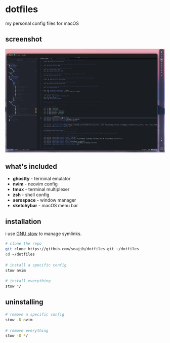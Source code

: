# dotfiles

my personal config files for macOS

## screenshot

![setup](./screenshots/setup.png)

## what's included

- **ghostty** - terminal emulator
- **nvim** - neovim config
- **tmux** - terminal multiplexer
- **zsh** - shell config
- **aerospace** - window manager
- **sketchybar** - macOS menu bar

## installation

i use [GNU stow](https://www.gnu.org/software/stow/) to manage symlinks.

```bash
# clone the repo
git clone https://github.com/snajib/dotfiles.git ~/dotfiles
cd ~/dotfiles

# install a specific config
stow nvim

# install everything
stow */
```

## uninstalling

```bash
# remove a specific config
stow -D nvim

# remove everything
stow -D */
```
